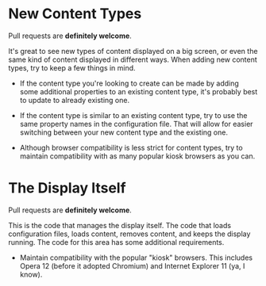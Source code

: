 # New Content Types

Pull requests are **definitely welcome**.

It's great to see new types of content displayed on a big screen, or even the same kind of content displayed in different ways.
When adding new content types, try to keep a few things in mind.

- If the content type you're looking to create can be made by adding some additional properties to an existing content type,
  it's probably best to update to already existing one.
  
- If the content type is similar to an existing content type, try to use the same property names in the configuration file.
  That will allow for easier switching between your new content type and the existing one.
  
- Although browser compatibility is less strict for content types, try to maintain compatibility 
  with as many popular kiosk browsers as you can.

# The Display Itself

Pull requests are **definitely welcome**.

This is the code that manages the display itself.  The code that loads configuration files, loads content, removes content,
and keeps the display running.  The code for this area has some additional requirements.

- Maintain compatibility with the popular "kiosk" browsers.  This includes Opera 12 (before it adopted Chromium)
  and Internet Explorer 11 (ya, I know).

